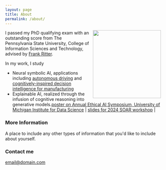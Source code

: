 ```yaml
---
layout: page
title: About
permalink: /about/
---
```

<p><img style="float:right; padding-left:10px" src="http://Siyuwu528.github.io/images/image.jpg" width="220" height="220" /></p>
I passed my PhD qualifying exam with an outstanding score from The Pennsylvania State University, College of Information Sciences and Technology, advised by <a href="https://www.frankritter.com/ritter.html">Frank Ritter</a>.

In my work, I study 
* Neural symbolic AI, applications including <a href="https://www.frankritter.com/papers/wuBRT23.pdf">autonomous driving</a> and <a href="http://Siyuwu528.github.io/images/NeSyAI-ACS-2024_extended.pdf" target="_blank">cognitively-inspired decision intelligence for manufacturing</a>
* Explainable AI, realized through the infusion of cognitive reasoning into generative models.<a href="http://Siyuwu528.github.io/images/V4_AI-WEEK-2024-LLM-ACT-R-1.pdf">poster on Annual Ethical AI Symposium, University of Michigan Institute for Data Science</a> |
  <a href="http://Siyuwu528.github.io/images/SoarPresentation_Wu.pdf">slides for 2024 SOAR workshop</a> |


### More Information

A place to include any other types of information that you'd like to include about yourself.

### Contact me

[email@domain.com](mailto:email@domain.com)
